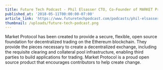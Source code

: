 ```yaml
---
title: Future Tech Podcast - Phil Elsasser CTO, Co-Founder of MARKET Protocol
published_at: '2018-05-11T00:00:00-07:00'
article_link: 'https://www.futuretechpodcast.com/podcasts/phil-elsasser-cto-co-founder-market-protocol/'
thumbnail: /uploads/future-tech-podcast.png
---
```

Market Protocol has been created to provide a secure, flexible, open source foundation for decentralized trading on the Ethereum blockchain. They provide the pieces necessary to create a decentralized exchange, including the requisite clearing and collateral pool infrastructure, enabling third parties to build applications for trading. Market Protocol is a proud open source product that encourages contributors to help create change.
